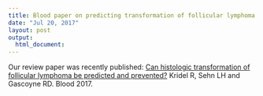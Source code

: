 ```yaml
---
title: Blood paper on predicting transformation of follicular lymphoma
date: "Jul 20, 2017"
layout: post
output:
  html_document:
---
```


Our review paper was recently published: [Can histologic transformation of follicular lymphoma be predicted and prevented?](http://www.bloodjournal.org/content/130/3/258) Kridel R, Sehn LH and Gascoyne RD. Blood 2017.
